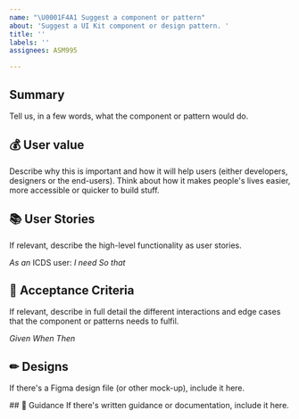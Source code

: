 ```yaml
---
name: "\U0001F4A1 Suggest a component or pattern"
about: 'Suggest a UI Kit component or design pattern. '
title: ''
labels: ''
assignees: ASM995

---
```


## Summary
Tell us, in a few words, what the component or pattern would do.

## 💰 User value
Describe why this is important and how it will help users (either developers, designers or the end-users). Think about how it makes people's lives easier, more accessible or quicker to build stuff.

## 📚 User Stories
If relevant, describe the high-level functionality as user stories.

*As an* ICDS user: 
*I need* 
*So that*

## 📝 Acceptance Criteria 
If relevant, describe in full detail the different interactions and edge cases that the component or patterns needs to fulfil.

*Given*
*When* 
*Then*

## ✏ Designs
If there's a Figma design file (or other mock-up), include it here.

## 🧾 Guidance
If there's written guidance or documentation, include it here.
